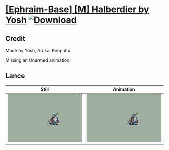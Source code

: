 # [\[Ephraim-Base\] \[M\] Halberdier by Yosh](./) [![Download](https://img.shields.io/badge/Download--red?style=social&logo=github)](https://minhaskamal.github.io/DownGit/#/home?url=https://github.com/Klokinator/FE-Repo/tree/main/Battle%20Animations%2FInfantry%20-%20(Lnc)%20Soldiers%2C%20Halberdiers%2F%5BEphraim-Base%5D%20%5BM%5D%20Halberdier%20by%20Yosh%2F2.%20Lance)

## Credit

Made by Yosh, Aruka, Kenpuhu.

Missing an Unarmed animation.

## Lance

| Still | Animation |
| :---: | :-------: |
| ![Lance still](./Lance_000.png) | ![Lance animation](./Lance.gif) |
